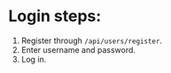 # Login steps:
1. Register through `/api/users/register`.
2. Enter username and password.
3. Log in.